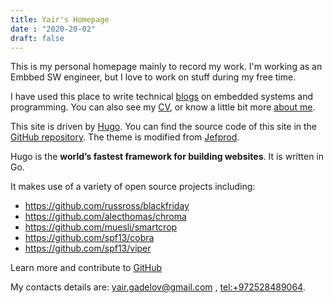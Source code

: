 ```yaml
---
title: Yair's Homepage
date : "2020-20-02"
draft: false
---
```


<!-- <img src="" class="align-right"/> -->

This is my personal homepage mainly to record my work. I'm working as an Embbed SW engineer, but I love to work on stuff during my free time.

I have used this place to write technical [blogs](/blogs/) on embedded systems and programming.
You can also see my [CV](/cv/), or know a little bit more [about me](/about/).

This site is driven by [Hugo](https://gohugo.io/). You can find the source code of this site in the [GitHub repository](https://github.com/yairgd/yairgd.github.io/). The theme is modified from [Jefprod](https://github.com/Tazeg/hugo-blog-jeffprod).

Hugo is the **world’s fastest framework for building websites**. It is written in Go.

It makes use of a variety of open source projects including:

* https://github.com/russross/blackfriday
* https://github.com/alecthomas/chroma
* https://github.com/muesli/smartcrop
* https://github.com/spf13/cobra
* https://github.com/spf13/viper

Learn more and contribute to [GitHub](https://github.com/gohugoio)

My contacts details are: [yair.gadelov@gmail.com](mailto:yair.gadelov@gmail.com) ,  <tel:+972528489064>. 

